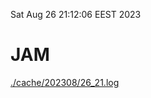 Sat Aug 26 21:12:06 EEST 2023
# JAM
<a href='./cache/202308/26_21.log'>./cache/202308/26_21.log</a>

